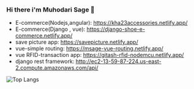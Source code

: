 ### Hi there i'm Muhodari Sage 👋

- E-commerce(Nodejs,angular): https://kha23accessories.netlify.app/   
- E-commerce(Django , vue): https://django-shoe-e-commerce.netlify.app/                                                                                                             
- save picture app: https://savepicture.netlify.app/
- vue-simple routing: https://msage-vue-routing.netlify.app/
- vue RFID-transaction app: https://gitash-rfid-nodemcu.netlify.app/
- django rest framework: http://ec2-13-59-87-224.us-east-2.compute.amazonaws.com/api/

<!-- ![](https://visitor-badge.laobi.icu/badge?page_id=Muhodari.Muhodari) -->



![Top Langs](https://github-readme-stats.vercel.app/api/top-langs/?username=Muhodari&theme=tokyonight)
